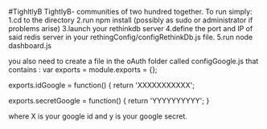 #TighltlyB
TightlyB- communities of two hundred together.
To run simply:
1.cd to the directory
2.run npm install (possibly as sudo or administrator if problems arise)
3.launch your rethinkdb server
4.define the port and IP of said redis server in your rethingConfig/configRethinkDb.js file.
5.run node dashboard.js

you also need to create a file in the oAuth folder called configGoogle.js that contains :
var exports = module.exports = {};

exports.idGoogle = function() {
return 'XXXXXXXXXXX';

exports.secretGoogle = function() {
return 'YYYYYYYYYY';
}

where X is your google id and y is your google secret.
